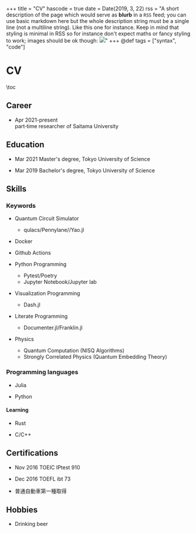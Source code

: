 +++
title = "CV"
hascode = true
date = Date(2019, 3, 22)
rss = "A short description of the page which would serve as **blurb** in a `RSS` feed; you can use basic markdown here but the whole description string must be a single line (not a multiline string). Like this one for instance. Keep in mind that styling is minimal in RSS so for instance don't expect maths or fancy styling to work; images should be ok though: ![](https://upload.wikimedia.org/wikipedia/en/3/32/Rick_and_Morty_opening_credits.jpeg)"
+++
@def tags = ["syntax", "code"]

# CV

\toc

## Career
- Apr 2021-present  
part‐time researcher of Saitama University

## Education
- Mar 2021 Master's degree, Tokyo University of Science

- Mar 2019 Bachelor's degree, Tokyo University of Science

## Skills

### Keywords
- Quantum Circuit Simulator
    - qulacs/Pennylane//Yao.jl

- Docker

- Github Actions

- Python Programming
    - Pytest/Poetry
    - Jupyter Notebook/Jupyter lab

- Visualization Programming
    - Dash.jl

- Literate Programming
    - Documenter.jl/Franklin.jl

- Physics
    - Quantum Computation (NISQ Algorithms)
    - Strongly Correlated Physics (Quantum Embedding Theory)

### Programming languages

- Julia

- Python


#### Learning
- Rust

- C/C++

## Certifications
- Nov 2016 TOEIC IPtest 910 

- Dec 2016 TOEFL ibt 73 

- 普通自動車第一種取得

## Hobbies

- Drinking beer